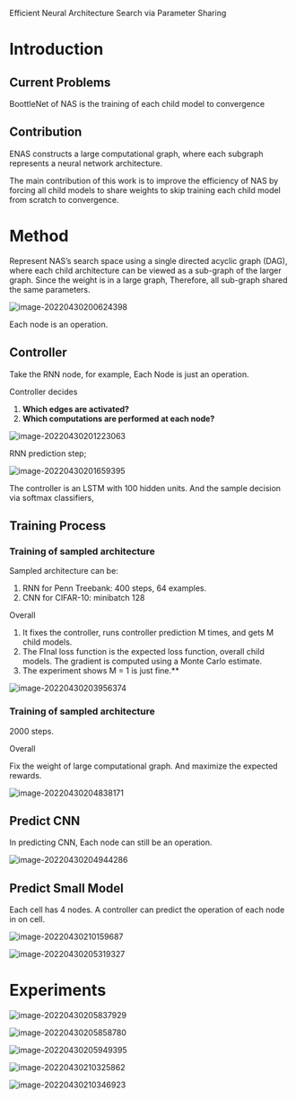 Efficient Neural Architecture Search via Parameter Sharing

# Introduction

## Current Problems

BoottleNet of NAS is the training of each child model to convergence

## Contribution

ENAS constructs a large computational graph, where each subgraph represents a neural network architecture.

The main contribution of this work is to improve the efficiency of NAS by forcing all child models to share weights to skip training each child model from scratch to convergence.

# Method

Represent NAS’s search space using a single directed acyclic graph (DAG), where each child architecture can be viewed as a sub-graph of the larger graph. Since the weight is in a large graph, Therefore, all sub-graph shared the same parameters.

![image-20220430200624398](imgs/image-20220430200624398.png)

Each node is an operation. 

## Controller

Take the RNN node, for example, Each Node is just an operation. 

Controller decides 

1. **Which edges are activated?**
2. **Which computations are performed at each node?**

![image-20220430201223063](imgs/image-20220430201223063.png)

RNN prediction step;

![image-20220430201659395](imgs/image-20220430201659395.png)

The controller is an LSTM with 100 hidden units. And the sample decision via softmax classifiers,

## Training Process

### Training of sampled architecture

Sampled architecture can be:

1. RNN for Penn Treebank:  400 steps, 64 examples. 
2. CNN for CIFAR-10:  minibatch 128

Overall

1. It fixes the controller, runs controller prediction M times, and gets M child models. 
2. The FInal loss function is the expected loss function, overall child models. The gradient is computed using a Monte Carlo estimate. 
3. The experiment shows M = 1 is just fine.** 

![image-20220430203956374](imgs/image-20220430203956374.png)

### Training of sampled architecture

2000 steps.

Overall

Fix the weight of large computational graph. And maximize the expected rewards.

![image-20220430204838171](imgs/image-20220430204838171.png)

## Predict CNN 

In predicting CNN, Each node can still be an operation. 

![image-20220430204944286](imgs/image-20220430204944286.png)

## Predict Small Model

Each cell has 4 nodes. A controller can predict the operation of each node in on cell. 

![image-20220430210159687](imgs/image-20220430210159687.png)

![image-20220430205319327](imgs/image-20220430205319327.png)

# Experiments

![image-20220430205837929](imgs/image-20220430205837929.png)

![image-20220430205858780](imgs/image-20220430205858780.png)

![image-20220430205949395](imgs/image-20220430205949395.png)

![image-20220430210325862](imgs/image-20220430210325862.png)

![image-20220430210346923](imgs/image-20220430210346923.png)

